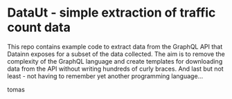 # DataUt - simple extraction of traffic count data

This repo contains example code to extract data from the GraphQL API that Datainn exposes for a subset of the data collected. The aim is to remove the complexity of the GraphQL language and create templates for downloading data from the API without writing hundreds of curly braces. And last but not least - not having to remember yet another programming language...

tomas
